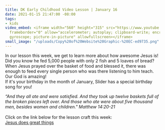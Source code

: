 ```yaml
---
title: DK Early Childhood Video Lesson | January 16
date: 2021-01-15 21:47:00 -08:00
tags:
- kids
video_embed: <iframe width="560" height="315" src="https://www.youtube.com/embed/xT_XCQzUrgE"
  frameborder="0" allow="accelerometer; autoplay; clipboard-write; encrypted-media;
  gyroscope; picture-in-picture" allowfullscreen></iframe>
small_image: "/uploads/Copy%20of%20Website%20Graphic-%20EC-ed9735.png"
---
```


In our lesson this week, we get to learn more about how awesome Jesus is! Did you know he fed 5,000 people with only 2 fish and 5 loaves of bread? When Jesus prayed over the basket of food and blessed it, there was enough to feed every single person who was there listening to him teach. Our God is amazing! \
If it's your birthday in the month of January, Slider has a special birthday song for you!

*“And they all ate and were satisfied. And they took up twelve baskets full of the broken pieces left over. And those who ate were about five thousand men, besides women and children." Matthew 14:20-21*\
\
Click on the link below for the lesson craft this week:\
[Jesus does great things](https://drive.google.com/file/d/19VzVNI82HuBawqH1SmwS5uMthqODfTFQ/view?usp=sharing)